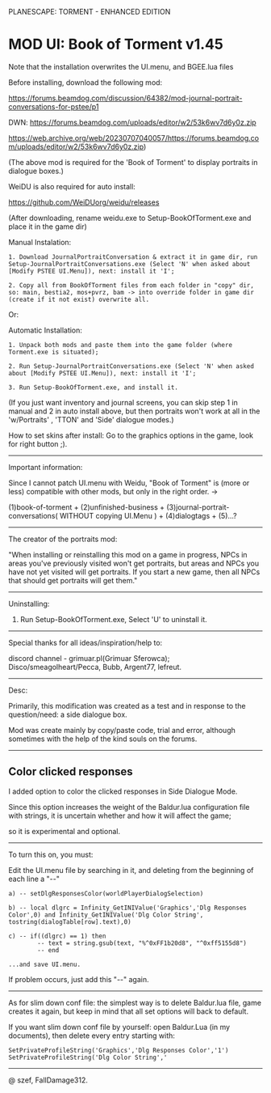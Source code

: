PLANESCAPE: TORMENT - ENHANCED EDITION

MOD UI: Book of Torment v1.45
======================================

Note that the installation overwrites the UI.menu, and BGEE.lua files

Before installing, download the following mod:

https://forums.beamdog.com/discussion/64382/mod-journal-portrait-conversations-for-pstee/p1

DWN: https://forums.beamdog.com/uploads/editor/w2/53k6wv7d6y0z.zip

https://web.archive.org/web/20230707040057/https://forums.beamdog.com/uploads/editor/w2/53k6wv7d6y0z.zip)

(The above mod is required for the 'Book of Torment' to display portraits in dialogue boxes.)

WeiDU is also required for auto install:

https://github.com/WeiDUorg/weidu/releases

(After downloading, rename weidu.exe to Setup-BookOfTorment.exe and place it in the game dir)

Manual Instalation:

    1. Download JournalPortraitConversation & extract it in game dir, run Setup-JournalPortraitConversations.exe (Select 'N' when asked about [Modify PSTEE UI.Menu]), next: install it 'I';
    
    2. Copy all from BookOfTorment files from each folder in "copy" dir, so: main, bestia2, mos+pvrz, bam -> into override folder in game dir (create if it not exist) overwrite all.

Or:

Automatic Installation:

    1. Unpack both mods and paste them into the game folder (where Torment.exe is situated);
    
    2. Run Setup-JournalPortraitConversations.exe (Select 'N' when asked about [Modify PSTEE UI.Menu]), next: install it 'I';
    
    3. Run Setup-BookOfTorment.exe, and install it.

(If you just want inventory and journal screens, you can skip step 1 in manual and 2 in auto install above, but then portraits won't work at all in the 'w/Portraits' , 'TTON' and 'Side' dialogue modes.)

How to set skins after install: Go to the graphics options in the game, look for right button ;).

---------------------------------------------------------------------------------------------------------------------------------
Important information: 

Since I cannot patch UI.menu with Weidu, "Book of Torment" is (more or less) compatible with other mods, but only in the right order. -> 

(1)book-of-torment + (2)unfinished-business + (3)journal-portrait-conversations( WITHOUT copying UI.Menu ) + (4)dialogtags + (5)...?

---

The creator of the portraits mod:

"When installing or reinstalling this mod on a game in progress, NPCs in areas you've previously visited won't get portraits, but areas and NPCs you have not yet visited will get portraits. If you start a new game, then all NPCs that should get portraits will get them."

----------------------------------------------------------------------------------------------------------------------------------
Uninstalling:

1. Run Setup-BookOfTorment.exe, Select 'U' to uninstall it.

----------------------------------------------------------------------------------------------------------------------------------
Special thanks for all ideas/inspiration/help to: 

discord channel - grimuar.pl(Grimuar Sferowca); Disco/smeagolheart/Pecca, Bubb, Argent77, lefreut.

----------------------------------------------------------------------------------------------------------------------------------
Desc:

Primarily, this modification was created as a test and in response to the question/need: a side dialogue box.

Mod was create mainly by copy/paste code, trial and error, although sometimes with the help of the kind souls on the forums.


-------------------------
Color clicked responses
-------------------------

I added option to color the clicked responses in Side Dialogue Mode.

Since this option increases the weight of the Baldur.lua configuration file with strings, it is uncertain whether and how it will affect the game;

so it is experimental and optional.

------------------------------------------------------
To turn this on, you must:

Edit the UI.menu file by searching in it, and deleting from the beginning of each line a "--"

    a) -- setDlgResponsesColor(worldPlayerDialogSelection)

    b) -- local dlgrc = Infinity_GetINIValue('Graphics','Dlg Responses Color',0) and Infinity_GetINIValue('Dlg Color String', tostring(dialogTable[row].text),0)

    c) -- if((dlgrc) == 1) then
			-- text = string.gsub(text, "%^0xFF1b20d8", "^0xff5155d8")
			-- end

    ...and save UI.menu.

If problem occurs, just add this "--" again.

------------------------------------------------------
As for slim down conf file: the simplest way is to delete Baldur.lua file, game creates it again, but keep in mind that all set options will back to default.

If you want slim down conf file by yourself: open Baldur.Lua (in my documents), then delete every entry starting with:

    SetPrivateProfileString('Graphics','Dlg Responses Color','1')
    SetPrivateProfileString('Dlg Color String','

---
@ szef, FallDamage312.

